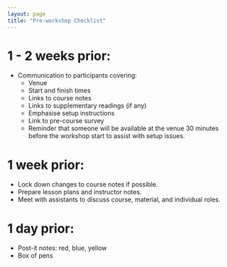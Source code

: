 ```yaml
---
layout: page
title: "Pre-workshop Checklist"
---
```


# 1 - 2 weeks prior:
* Communication to participants covering:
    * Venue
    * Start and finish times
    * Links to course notes
    * Links to supplementary readings (if any)
    * Emphasise setup instructions
    * Link to pre-course survey
    * Reminder that someone will be available at the venue 30 minutes before the
      workshop start to assist with setup issues.


# 1 week prior:

* Lock down changes to course notes if possible.
* Prepare lesson plans and instructor notes.
* Meet with assistants to discuss course, material, and individual roles.

# 1 day prior:

* Post-it notes: red, blue, yellow
* Box of pens
